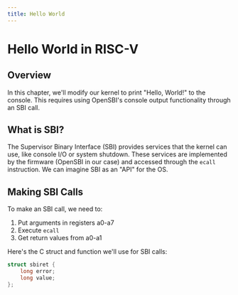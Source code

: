 ```yaml
---
title: Hello World
---
```


# Hello World in RISC-V

## Overview

In this chapter, we'll modify our kernel to print "Hello, World!" to the console. This requires using OpenSBI's console output functionality through an SBI call.

## What is SBI?

The Supervisor Binary Interface (SBI) provides services that the kernel can use, like console I/O or system shutdown. These services are implemented by the firmware (OpenSBI in our case) and accessed through the `ecall` instruction. We can imagine SBI as an "API" for the OS.

## Making SBI Calls

To make an SBI call, we need to:
1. Put arguments in registers a0-a7
2. Execute `ecall`
3. Get return values from a0-a1

Here's the C struct and function we'll use for SBI calls:

```c
struct sbiret {
    long error;
    long value;
};
```
